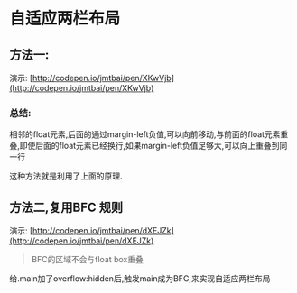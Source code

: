 # 自适应两栏布局

## 方法一:

演示: [http://codepen.io/jmtbai/pen/XKwVjb](http://codepen.io/jmtbai/pen/XKwVjb)

### 总结:

相邻的float元素,后面的通过margin-left负值,可以向前移动,与前面的float元素重叠,即使后面的float元素已经换行,如果margin-left负值足够大,可以向上重叠到同一行

这种方法就是利用了上面的原理.

## 方法二,复用BFC 规则

演示: [http://codepen.io/jmtbai/pen/dXEJZk](http://codepen.io/jmtbai/pen/dXEJZk)

> BFC的区域不会与float box重叠

给.main加了overflow:hidden后,触发main成为BFC,来实现自适应两栏布局